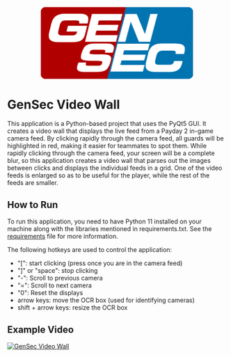 <div style="text-align: center;">
    <img src="assets/GenSec.png" alt="Logo" width="350"/>
</div>

GenSec Video Wall
====================
This application is a Python-based project that uses the PyQt5 GUI. It creates a video wall that displays the live feed from a Payday 2 in-game camera feed. By clicking rapidly through the camera feed, all guards will be highlighted in red, making it easier for teammates to spot them. While rapidly clicking through the camera feed, your screen will be a complete blur, so this application creates a video wall that parses out the images between clicks and displays the individual feeds in a grid. One of the video feeds is enlarged so as to be useful for the player, while the rest of the feeds are smaller.

How to Run
----------
To run this application, you need to have Python 11 installed on your machine along with the libraries mentioned in requirements.txt. See the [requirements](#requirements.txt) file for more information.

The following hotkeys are used to control the application:
- "[": start clicking (press once you are in the camera feed)
- "]" or "space": stop clicking
- "-": Scroll to previous camera
- "=": Scroll to next camera
- "0": Reset the displays
- arrow keys: move the OCR box (used for identifying cameras)
- shift + arrow keys: resize the OCR box

Example Video
-------------
[![GenSec Video Wall](https://img.youtube.com/vi/VOMTxYovzzY/0.jpg)](https://youtu.be/VOMTxYovzzY)